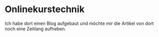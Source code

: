 # Onlinekurstechnik

Ich habe dort einen Blog aufgebaut und möchte mir die Artikel von dort noch eine Zeitlang aufheben.
